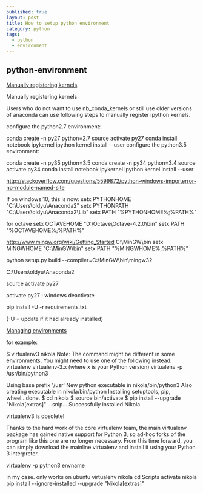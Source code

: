 ```yaml
---
published: true
layout: post
title: How to setup python environment
category: python
tags:
  - python
  - environment
---
```

## python-environment

[Manually registering kernels](http://stackoverflow.com/questions/30492623/using-both-python-2-x-and-python-3-x-in-ipython-notebook). 


Manually registering kernels

Users who do not want to use nb_conda_kernels or still use older versions of anaconda can use following steps to manually register ipython kernels.

configure the python2.7 environment:

conda create -n py27 python=2.7
source activate py27
conda install notebook ipykernel
ipython kernel install --user
configure the python3.5 environment:

conda create -n py35 python=3.5
conda create -n py34 python=3.4
source activate py34
conda install notebook ipykernel
ipython kernel install --user

http://stackoverflow.com/questions/5599872/python-windows-importerror-no-module-named-site
	
If on windows 10, this is now: 
setx PYTHONHOME "C:\Users\oldyu\Anaconda2" 
setx PYTHONPATH "C:\Users\oldyu\Anaconda2\Lib" 
setx PATH "%PYTHONHOME%;%PATH%" 

for octave 
setx OCTAVEHOME "D:\Octave\Octave-4.2.0\bin" 
setx PATH "%OCTAVEHOME%;%PATH%" 

http://www.mingw.org/wiki/Getting_Started
C:\MinGW\bin
setx MINGWHOME "C:\MinGW\bin" 
setx PATH "%MINGWHOME%;%PATH%" 


python setup.py build --compiler=C:\MinGW\bin\mingw32


C:\Users\oldyu\Anaconda2

source activate py27

activate py27 : windows
deactivate 


pip install -U -r requirements.txt 

(-U = update if it had already installed)


[Managing environments](http://conda.pydata.org/docs/using/envs.html)


for example:

$ virtualenv3 nikola
Note:
  The command might be different in some environments.
  You might need to use one of the following instead:
    virtualenv
    virtualenv-3.x (where x is your Python version)
    virtualenv -p /usr/bin/python3

Using base prefix '/usr'
New python executable in nikola/bin/python3
Also creating executable in nikola/bin/python
Installing setuptools, pip, wheel...done.
$ cd nikola
$ source bin/activate
$ pip install --upgrade "Nikola[extras]"
...snip...
Successfully installed Nikola

 virtualenv3 is obsolete!

Thanks to the hard work of the core virtualenv team, the main virtualenv package has gained native support for Python 3, so ad-hoc forks of the program like this one are no longer necessary. From this time forward, you can simply download the mainline virtualenv and install it using your Python 3 interpreter.

virtualenv -p python3 envname

in my case. only works on ubuntu
virtualenv nikola
cd Scripts
activate nikola
pip install --ignore-installed   --upgrade "Nikola[extras]"
